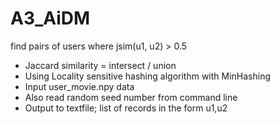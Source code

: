 # A3_AiDM

find pairs of users where jsim(u1, u2) > 0.5
- Jaccard similarity = intersect / union
- Using Locality sensitive hashing algorithm with MinHashing
- Input user_movie.npy data
- Also read random seed number from command line   
- Output to textfile; list of records in the form u1,u2
